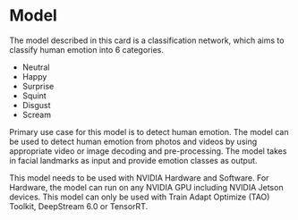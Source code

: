 # Model
The model described in this card is a classification network, which aims to classify human emotion into 6 categories.

- Neutral
- Happy
- Surprise
- Squint
- Disgust
- Scream

Primary use case for this model is to detect human emotion. The model can be used to detect human emotion from photos and videos by using appropriate video or image decoding and pre-processing. The model takes in facial landmarks as input and provide emotion classes as output.

This model needs to be used with NVIDIA Hardware and Software. For Hardware, the model can run on any NVIDIA GPU including NVIDIA Jetson devices. This model can only be used with Train Adapt Optimize (TAO) Toolkit, DeepStream 6.0 or TensorRT.
